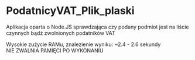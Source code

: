 # PodatnicyVAT_Plik_plaski
Aplikacja oparta o Node.JS sprawdzająca czy podany podmiot jest na liście czynnych bądź zwolnionych podatników VAT
  
Wysokie zużycie RAMu, znalezienie wyniku: ~2.4 - 2.6 sekundy  
NIE ZWALNIA PAMIĘCI PO WYKONANIU
